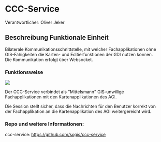 # CCC-Service

Verantwortlicher: Oliver Jeker

## Beschreibung Funktionale Einheit
Bilaterale Kommunikationsschnittstelle, mit welcher Fachapplikationen ohne GIS-Fähigkeiten die Karten- und Editierfunktionen der GDI nutzen können. Die Kommunikation erfolgt über Websocket.

### Funktionsweise
![](https://github.com/sogis/ccc-service/raw/master/docs/res/overview.png)

Der CCC-Service verbindet als "Mittelsmann" GIS-unwillige Fachapplikationen mit den Kartenapplikationen des AGI.

Die Session stellt sicher, dass die Nachrichten für den Benutzer korrekt von der Fachapplikation an die Kartenapplikation des AGI weitergereicht wird.

### Repo und weitere Informationen:
ccc-service: https://github.com/sogis/ccc-service
